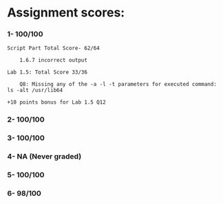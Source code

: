 # Assignment scores:

### 1- 100/100

	Script Part Total Score- 62/64

		1.6.7 incorrect output
  
	Lab 1.5: Total Score 33/36

  		Q8: Missing any of the -a -l -t parameters for executed command: ls -alt /usr/lib64
  
	+10 points bonus for Lab 1.5 Q12

### 2- 100/100

### 3- 100/100

### 4- NA (Never graded)

### 5- 100/100

### 6- 98/100
